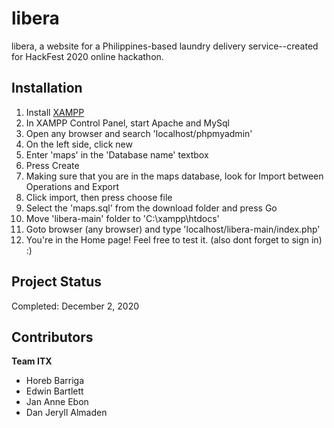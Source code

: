 # libera
libera, a website for a Philippines-based laundry delivery service--created for HackFest 2020 online hackathon.

## Installation
1. Install [XAMPP](https://www.apachefriends.org/index.html)
2. In XAMPP Control Panel, start Apache and MySql
3. Open any browser and search 'localhost/phpmyadmin'
4. On the left side, click new
5. Enter 'maps' in the 'Database name' textbox
6. Press Create
7. Making sure that you are in the maps database, look for Import between Operations and Export
5. Click import, then press choose file
6. Select the 'maps.sql' from the download folder and press Go
7. Move 'libera-main' folder to 'C:\xampp\htdocs'
8. Goto browser (any browser) and type 'localhost/libera-main/index.php'
9. You're in the Home page! Feel free to test it. (also dont forget to sign in) :)

## Project Status
Completed: December 2, 2020

## Contributors
**Team ITX**
  - Horeb Barriga
  - Edwin Bartlett
  - Jan Anne Ebon
  - Dan Jeryll Almaden
